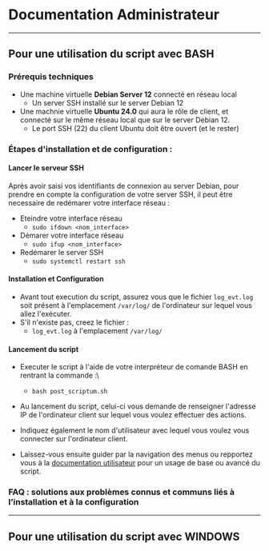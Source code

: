 # Documentation Administrateur

_______________________________________________

## Pour une utilisation du script avec BASH

### Prérequis techniques

- Une machine virtuelle __Debian Server 12__ connecté en réseau local
  - Un server SSH installé sur le server Debian 12
- Une machnie virtuelle __Ubuntu 24.0__ qui aura le rôle de client, et connecté sur le même réseau local que sur le server Debian 12.
  - Le port SSH (22) du client Ubuntu doit être ouvert (et le rester)    

### Étapes d'installation et de configuration :

#### Lancer le serveur SSH

Après avoir saisi vos identifiants de connexion au server Debian, pour prendre en compte la configuration de votre server SSH, il peut être necessaire de redémarer votre interface réseau :
- Eteindre votre interface réseau
  - `sudo ifdown <nom_interface>`
- Démarer votre interface réseau
  - `sudo ifup <nom_interface>`
- Redémarer le server SSH
  - `sudo systemctl restart ssh`

#### Installation et Configuration
- Avant tout execution du script, assurez vous que le fichier `log_evt.log` soit présent à l'emplacement `/var/log/` de l'ordinateur sur lequel vous allez l'exécuter.
- S'il n'existe pas, creez le fichier :
  - `log_evt.log` à l'emplacement `/var/log/`

#### Lancement du script

- Executer le script à l'aide de votre interpréteur de comande BASH en rentrant la commande :\
  - `bash post_scriptum.sh`

- Au lancement du script, celui-ci vous demande de renseigner l'adresse IP de l'ordinateur client sur lequel vous voulez effectuer des actions.
- Indiquez également le nom d'utilisateur avec lequel vous voulez vous connecter sur l'ordinateur client.
- Laissez-vous ensuite guider par la navigation des menus ou repportez vous à la [documentation utilisateur](https://github.com/WildCodeSchool/TSSR-ANGOU-2409-P2-G2/blob/main/Documentation_Utilisateur.md "Documentation Utilisateur post_scriptum") pour un usage de base ou avancé du script.

### FAQ : solutions aux problèmes connus et communs liés à l’installation et à la configuration

_________________________________________________

## Pour une utilisation du script avec WINDOWS
